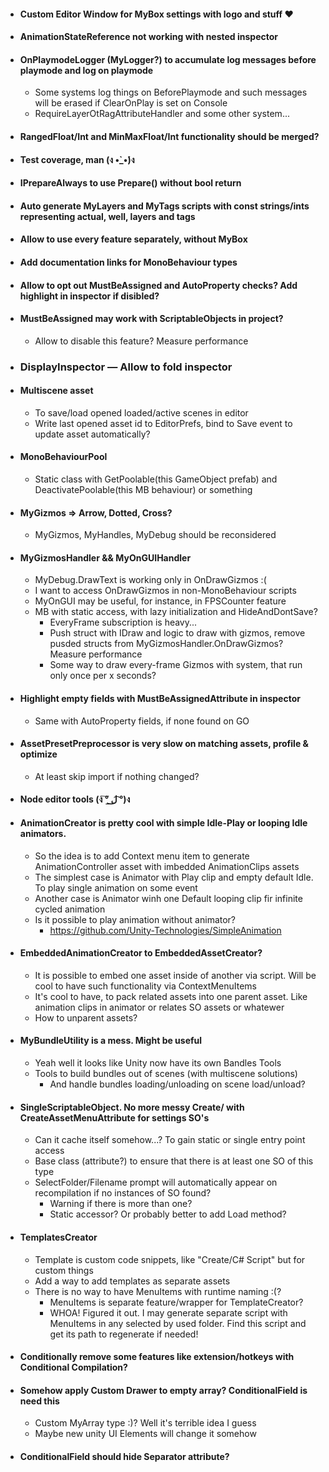 * #### Custom Editor Window for MyBox settings with logo and stuff ❤

* #### AnimationStateReference not working with nested inspector

* #### OnPlaymodeLogger (MyLogger?) to accumulate log messages before playmode and log on playmode
  * Some systems log things on BeforePlaymode and such messages will be erased if ClearOnPlay is set on Console
  * RequireLayerOtRagAttributeHandler and some other system...
 
* #### RangedFloat/Int and MinMaxFloat/Int functionality should be merged?

* #### Test coverage, man (ง •̀_•́)ง

* #### IPrepareAlways to use Prepare() without bool return

* #### Auto generate MyLayers and MyTags scripts with const strings/ints representing actual, well, layers and tags

* #### Allow to use every feature separately, without MyBox

* #### Add documentation links for MonoBehaviour types

* #### Allow to opt out MustBeAssigned and AutoProperty checks? Add highlight in inspector if disibled?

* #### MustBeAssigned may work with ScriptableObjects in project? 
  * Allow to disable this feature? Measure performance
  
* ### DisplayInspector — Allow to fold inspector
  
* #### Multiscene asset
  * To save/load opened loaded/active scenes in editor
  * Write last opened asset id to EditorPrefs, bind to Save event to update asset automatically?
  
* #### MonoBehaviourPool
  * Static class with GetPoolable<MB>(this GameObject prefab) and DeactivatePoolable<MB>(this MB behaviour) or something

* #### MyGizmos => Arrow, Dotted, Cross?
  * MyGizmos, MyHandles, MyDebug should be reconsidered
  
* #### MyGizmosHandler && MyOnGUIHandler
  * MyDebug.DrawText is working only in OnDrawGizmos :( 
  * I want to access OnDrawGizmos in non-MonoBehaviour scripts
  * MyOnGUI may be useful, for instance, in FPSCounter feature
  * MB with static access, with lazy initialization and HideAndDontSave?
    * EveryFrame subscription is heavy...
    * Push struct with IDraw and logic to draw with gizmos, remove pusded structs from MyGizmosHandler.OnDrawGizmos? Measure performance
    * Some way to draw every-frame Gizmos with system, that run only once per x seconds?
		
* #### Highlight empty fields with MustBeAssignedAttribute in inspector
  * Same with AutoProperty fields, if none found on GO	
	
* #### AssetPresetPreprocessor is very slow on matching assets, profile & optimize
  * At least skip import if nothing changed?
  
* #### Node editor tools (ง ͠° ͟ل͜ ͡°)ง
	
* #### AnimationCreator is pretty cool with simple Idle-Play or looping Idle animators. 
  * So the idea is to add Context menu item to generate AnimationController asset with imbedded AnimationClips assets
  * The simplest case is Animator with Play clip and empty default Idle. To play single animation on some event
  * Another case is Animator winh one Default looping clip fir infinite cycled animation
  * Is it possible to play animation without animator? 
    * https://github.com/Unity-Technologies/SimpleAnimation
	
* #### EmbeddedAnimationCreator to EmbeddedAssetCreator? 
  * It is possible to embed one asset inside of another via script. Will be cool to have such functionality via ContextMenuItems
  * It's cool to have, to pack related assets into one parent asset. Like animation clips in animator or relates SO assets or whatewer
  * How to unparent assets?
	
* #### MyBundleUtility is a mess. Might be useful
  * Yeah well it looks like Unity now have its own Bandles Tools
  * Tools to build bundles out of scenes (with multiscene solutions)
    * And handle bundles loading/unloading on scene load/unload?
		
* #### SingleScriptableObject. No more messy Create/ with CreateAssetMenuAttribute for settings SO's
  * Can it cache itself somehow...? To gain static or single entry point access
  * Base class (attribute?) to ensure that there is at least one SO of this type
  * SelectFolder/Filename prompt will automatically appear on recompilation if no instances of SO found? 
    * Warning if there is more than one?
    * Static accessor? Or probably better to add Load<T> method?

* #### TemplatesCreator
  * Template is custom code snippets, like "Create/C# Script" but for custom things
  * Add a way to add templates as separate assets
  * There is no way to have MenuItems with runtime naming :(?
    * MenuItems is separate feature/wrapper for TemplateCreator?
    * WHOA! Figured it out. I may generate separate script with MenuItems in any selected by used folder. Find this script and get its path to regenerate if needed!
   
* #### Conditionally remove some features like extension/hotkeys with Conditional Compilation?

* #### Somehow apply Custom Drawer to empty array? ConditionalField is need this
  * Custom MyArray type :)? Well it's terrible idea I guess
  * Maybe new unity UI Elements will change it somehow

* #### ConditionalField should hide Separator attribute?
